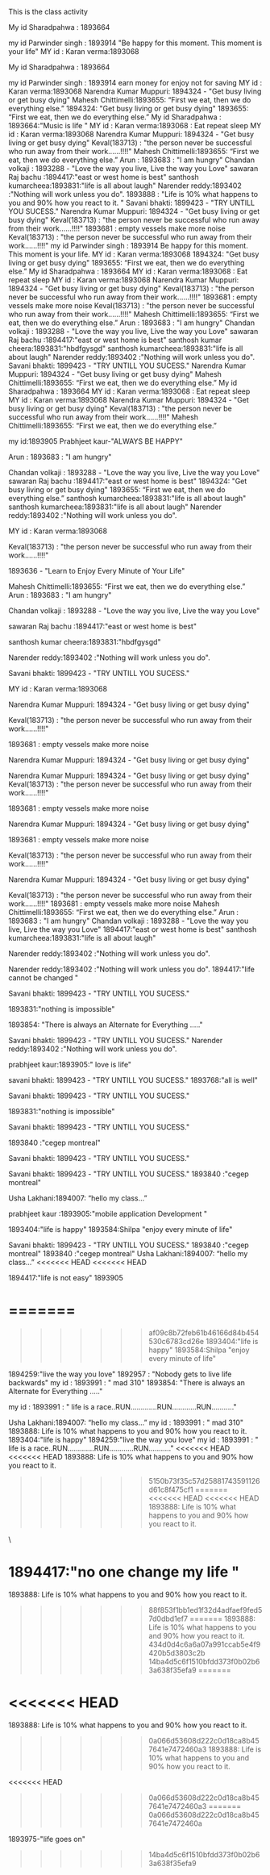 This is the class activity


My id Sharadpahwa : 1893664
 



my id Parwinder singh  : 1893914 "Be happy for this moment. This moment is your life"
MY id : Karan verma:1893068

My id Sharadpahwa : 1893664

 
my id Parwinder singh  : 1893914 earn money for enjoy not for saving
MY id : Karan verma:1893068
Narendra Kumar Muppuri: 1894324 - "Get busy living or get busy dying"
Mahesh Chittimelli:1893655: “First we eat, then we do everything else.”
1894324: "Get busy living or get busy dying"
1893655: “First we eat, then we do everything else.”
My id Sharadpahwa : 1893664:"Music is life "
MY id : Karan verma:1893068 : Eat repeat sleep
MY id : Karan verma:1893068
Narendra Kumar Muppuri: 1894324 - "Get busy living or get busy dying"
Keval(183713) : "the person never be successful who run away from their work......!!!!"
Mahesh Chittimelli:1893655: “First we eat, then we do everything else.”
Arun : 1893683 : "I am hungry"
Chandan volkaji : 1893288 - "Love the way you live, Live the way you Love"
sawaran Raj bachu :1894417:"east or west home is best"
santhosh kumarcheea:1893831:"life is all about laugh"
Narender reddy:1893402 :"Nothing will work unless you do".
1893888 : "Life is 10% what happens to you and 90% how you react to it. "
Savani bhakti: 1899423 - "TRY UNTILL YOU SUCESS."
Narendra Kumar Muppuri: 1894324 - "Get busy living or get busy dying"
Keval(183713) : "the person never be successful who run away from their work......!!!!"
1893681 : empty vessels make more noise
Keval(183713) : "the person never be successful who run away from their work......!!!!"
my id Parwinder singh  : 1893914 Be happy for this moment. This moment is your life.
MY id : Karan verma:1893068
1894324: "Get busy living or get busy dying"
1893655: “First we eat, then we do everything else.”
My id Sharadpahwa : 1893664
MY id : Karan verma:1893068 : Eat repeat sleep
MY id : Karan verma:1893068
Narendra Kumar Muppuri: 1894324 - "Get busy living or get busy dying"
Keval(183713) : "the person never be successful who run away from their work......!!!!"
1893681 : empty vessels make more noise
Keval(183713) : "the person never be successful who run away from their work......!!!!"
Mahesh Chittimelli:1893655: “First we eat, then we do everything else.”
Arun : 1893683 : "I am hungry"
Chandan volkaji : 1893288 - "Love the way you live, Live the way you Love"
sawaran Raj bachu :1894417:"east or west home is best"
santhosh kumar cheera:1893831:"hbdfgysgd"
santhosh kumarcheea:1893831:"life is all about laugh"
Narender reddy:1893402 :"Nothing will work unless you do".
Savani bhakti: 1899423 - "TRY UNTILL YOU SUCESS."
Narendra Kumar Muppuri: 1894324 - "Get busy living or get busy dying"
Mahesh Chittimelli:1893655: “First we eat, then we do everything else.”
My id Sharadpahwa : 1893664
MY id : Karan verma:1893068 : Eat repeat sleep
MY id : Karan verma:1893068
Narendra Kumar Muppuri: 1894324 - "Get busy living or get busy dying"
Keval(183713) : "the person never be successful who run away from their work......!!!!"
Mahesh Chittimelli:1893655: “First we eat, then we do everything else.”
 
my id:1893905 Prabhjeet kaur-"ALWAYS BE HAPPY"
 
Arun : 1893683 : "I am hungry"
 
Chandan volkaji : 1893288 - "Love the way you live, Live the way you Love"
sawaran Raj bachu :1894417:"east or west home is best"
1894324: "Get busy living or get busy dying"
1893655: “First we eat, then we do everything else.”
santhosh kumarcheea:1893831:"life is all about laugh"
santhosh kumarcheea:1893831:"life is all about laugh"
Narender reddy:1893402 :"Nothing will work unless you do".

MY id : Karan verma:1893068







Keval(183713) : "the person never be successful who run away from their work......!!!!"



1893636 - "Learn to Enjoy Every Minute of Your Life"







Mahesh Chittimelli:1893655: “First we eat, then we do everything else.”
Arun : 1893683 : "I am hungry"


Chandan volkaji : 1893288 - "Love the way you live, Live the way you Love"











sawaran Raj bachu :1894417:"east or west home is best"



santhosh kumar cheera:1893831:"hbdfgysgd"




Narender reddy:1893402 :"Nothing will work unless you do".


Savani bhakti: 1899423 - "TRY UNTILL YOU SUCESS."










MY id : Karan verma:1893068

Narendra Kumar Muppuri: 1894324 - "Get busy living or get busy dying"

Keval(183713) : "the person never be successful who run away from their work......!!!!"

1893681 : empty vessels make more noise


Narendra Kumar Muppuri: 1894324 - "Get busy living or get busy dying"

Narendra Kumar Muppuri: 1894324 - "Get busy living or get busy dying"
Keval(183713) : "the person never be successful who run away from their work......!!!!"

1893681 : empty vessels make more noise





Narendra Kumar Muppuri: 1894324 - "Get busy living or get busy dying"




1893681 : empty vessels make more noise

Keval(183713) : "the person never be successful who run away from their work......!!!!"




Narendra Kumar Muppuri: 1894324 - "Get busy living or get busy dying"

Keval(183713) : "the person never be successful who run away from their work......!!!!"
1893681 : empty vessels make more noise
Mahesh Chittimelli:1893655: “First we eat, then we do everything else.”
Arun : 1893683 : "I am hungry"
Chandan volkaji : 1893288 - "Love the way you live, Live the way you Love"
 1894417:"east or west home is best"
santhosh kumarcheea:1893831:"life is all about laugh"




Narender reddy:1893402 :"Nothing will work unless you do".






Narender reddy:1893402 :"Nothing will work unless you do".
1894417:"life cannot be changed "









Savani bhakti: 1899423 - "TRY UNTILL YOU SUCESS."




1893831:"nothing is impossible"
 

1893854: "There is always an Alternate for Everything ....."




Savani bhakti: 1899423 - "TRY UNTILL YOU SUCESS."
Narender reddy:1893402 :"Nothing will work unless you do".
 
prabhjeet kaur:1893905:" love is life"
 
savani bhakti: 1899423 - "TRY UNTILL YOU SUCESS."
1893768:"all is well"





Savani bhakti: 1899423 - "TRY UNTILL YOU SUCESS."






1893831:"nothing is impossible"




Savani bhakti: 1899423 - "TRY UNTILL YOU SUCESS."



1893840 :"cegep montreal"




Savani bhakti: 1899423 - "TRY UNTILL YOU SUCESS."

 
Savani bhakti: 1899423 - "TRY UNTILL YOU SUCESS."
1893840 :"cegep montreal"
 
 




Usha Lakhani:1894007: “hello my class...”
 
prabhjeet kaur :1893905:"mobile application Development "
  



































1893404:"life is happy"
1893584:Shilpa "enjoy every minute of life"


Savani bhakti: 1899423 - "TRY UNTILL YOU SUCESS."
1893840 :"cegep montreal"
1893840 :"cegep montreal"
Usha Lakhani:1894007: “hello my class...”
<<<<<<< HEAD
<<<<<<< HEAD


1894417:"life is not easy"
1893905

































=======
=======
>>>>>>> af09c8b72feb61b46166d84b454530c6783cd26e
1893404:"life is happy"
1893584:Shilpa "enjoy every minute of life"

1894259:"live the way you love"
1892957 : "Nobody gets to live life backwards"
my id : 1893991 : " mad 310"
1893854: "There is always an Alternate for Everything ....."





my id : 1893991 : " life is a race..RUN.............RUN............RUN..........."

Usha Lakhani:1894007: “hello my class...”
my id : 1893991 : " mad 310"
1893888: Life is 10% what happens to you and 90% how you react to it. 
1893404:"life is happy"
1894259:"live the way you love"
my id : 1893991 : " life is a race..RUN.............RUN............RUN..........."
<<<<<<< HEAD
<<<<<<< HEAD
1893888: Life is 10% what happens to you and 90% how you react to it.  
>>>>>>> 5150b73f35c57d25881743591126d61c8f475cf1
=======
<<<<<<< HEAD
<<<<<<< HEAD
1893888: Life is 10% what happens to you and 90% how you react to it.  

\







1894417:"no one change my life "
=======
1893888: Life is 10% what happens to you and 90% how you react to it.  

>>>>>>> 88f853f1bb1ed1f32d4adfaef9fed57d0dbd1ef7
=======
1893888: Life is 10% what happens to you and 90% how you react to it.  
>>>>>>> 434d0d4c6a6a07a991ccab5e4f9420b5d3803c2b
>>>>>>> 14ba4d5c6f1510bfdd373f0b02b63a638f35efa9
=======

<<<<<<< HEAD
=======
1893888: Life is 10% what happens to you and 90% how you react to it.  





>>>>>>> 0a066d53608d222c0d18ca8b457641e7472460a3
1893888: Life is 10% what happens to you and 90% how you react to it.  

<<<<<<< HEAD
>>>>>>> 0a066d53608d222c0d18ca8b457641e7472460a3
=======
>>>>>>> 0a066d53608d222c0d18ca8b457641e7472460a




1893975-"life goes on"
>>>>>>> 14ba4d5c6f1510bfdd373f0b02b63a638f35efa9
